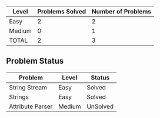 |Level|Problems Solved|Number of Problems|
|-----|---------------|------------------|
|Easy|2|2|
|Medium|0|1|
|TOTAL|2|3|

Problem Status
---
|Problem|Level|Status|
|-------|-----|------|
|String Stream|Easy|Solved|
|Strings|Easy|Solved|
|Attribute Parser|Medium|UnSolved|
